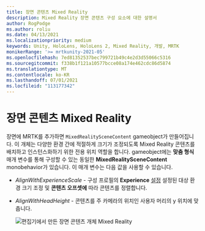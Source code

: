 ```yaml
---
title: 장면 콘텐츠 Mixed Reality
description: Mixed Reality 장면 콘텐츠 구성 요소에 대한 설명서
author: RogPodge
ms.author: roliu
ms.date: 04/13/2021
ms.localizationpriority: medium
keywords: Unity, HoloLens, HoloLens 2, Mixed Reality, 개발, MRTK
monikerRange: '>= mrtkunity-2021-05'
ms.openlocfilehash: 7ed81352537bec799721b49c4e2d3d55066c5316
ms.sourcegitcommit: f338b1f121a10577bcce08a174e462cdc86d5874
ms.translationtype: MT
ms.contentlocale: ko-KR
ms.lasthandoff: 07/01/2021
ms.locfileid: "113177342"
---
```

# <a name="mixed-reality-scene-content"></a>장면 콘텐츠 Mixed Reality

장면에 MRTK를 추가하면 `MixedRealitySceneContent` gameobject가 만들어집니다. 이 개체는 다양한 환경 간에 적절하게 크기가 조정되도록 Mixed Reality 콘텐츠를 배치하고 인스턴스화하기 위한 전용 위치 역할을 합니다. gameobject에는 **맞춤 형식** 매개 변수를 통해 구성할 수 있는 동일한 **MixedRealitySceneContent** monobehavior가 있습니다. 이 매개 변수는 다음 값을 사용할 수 있습니다.

* *AlignWithExperienceScale* - 구성 프로필의 **Experience** [설정](experience-settings.md) 설정된 대상 환경 크기 조정 및 **콘텐츠 오프셋에** 따라 콘텐츠를 정렬합니다.
* *AlignWithHeadHeight* - 콘텐츠를 주 카메라의 위치인 사용자 머리의 y 위치에 맞춥니다.


  ![편집기에서 만든 장면 콘텐츠 개체 Mixed Reality](../images/experience-settings/MixedRealitySceneContent.png)
